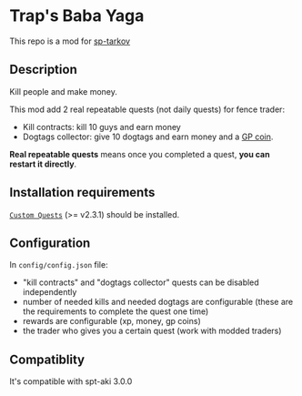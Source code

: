 # Trap's Baba Yaga

This repo is a mod for [sp-tarkov](https://sp-tarkov.com/)

## Description
Kill people and make money.

This mod add 2 real repeatable quests (not daily quests) for fence trader:
- Kill contracts: kill 10 guys and earn money
- Dogtags collector: give 10 dogtags and earn money and a [GP coin](https://escapefromtarkov.fandom.com/wiki/GP_coin).

**Real repeatable quests** means once you completed a quest, **you can restart it directly**.

## Installation requirements
[`Custom Quests`](https://hub.sp-tarkov.com/files/file/517-custom-quests/) (>= v2.3.1) should be installed.

## Configuration
In `config/config.json` file: 
- "kill contracts" and "dogtags collector" quests can be disabled independently
- number of needed kills and needed dogtags are configurable (these are the requirements to complete the quest one time)
- rewards are configurable (xp, money, gp coins)
- the trader who gives you a certain quest (work with modded traders)

## Compatiblity
It's compatible with spt-aki 3.0.0

